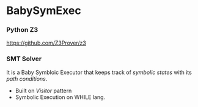# BabySymExec

### Python Z3
https://github.com/Z3Prover/z3

### SMT Solver
It is a Baby Symbloic Executor that keeps track of _symbolic states_ with its _path conditions_.
- Built on _Visitor_ pattern
- Symbolic Execution on WHILE lang.
